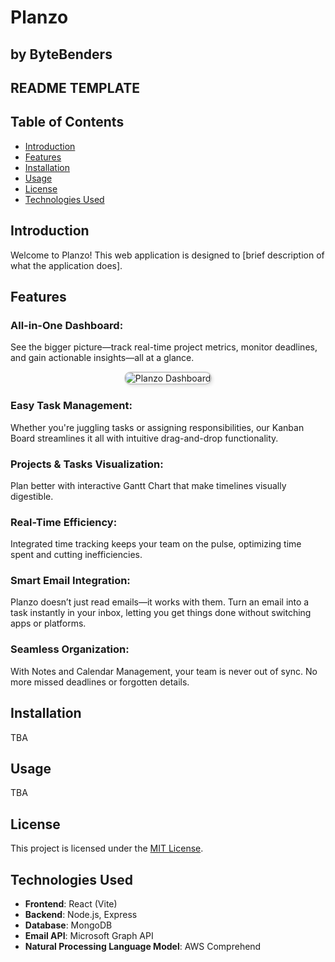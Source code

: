 # Planzo

## by ByteBenders

## README TEMPLATE

## Table of Contents

- [Introduction](#introduction)
- [Features](#features)
- [Installation](#installation)
- [Usage](#usage)
- [License](#license)
- [Technologies Used](#technologies-used)

## Introduction

Welcome to Planzo! This web application is designed to [brief description of what the application does].

## Features

### All-in-One Dashboard:
See the bigger picture—track real-time project metrics, monitor deadlines, and gain actionable insights—all at a glance.
<div align="center">
  <img 
    src="https://github.com/user-attachments/assets/06615e98-18e5-4b07-bb42-64ab9e14a704" 
    alt="Planzo Dashboard" 
    style="border: 2px solid #ccc; border-radius: 10px; box-shadow: 2px 2px 5px rgba(0,0,0,0.1);">
</div>

### Easy Task Management:
Whether you're juggling tasks or assigning responsibilities, our Kanban Board streamlines it all with intuitive drag-and-drop functionality.
### Projects & Tasks Visualization:
Plan better with interactive Gantt Chart that make timelines visually digestible.
### Real-Time Efficiency:
Integrated time tracking keeps your team on the pulse, optimizing time spent and cutting inefficiencies.
### Smart Email Integration:
Planzo doesn’t just read emails—it works with them. Turn an email into a task instantly in your inbox, letting you get things done without switching apps or platforms.
### Seamless Organization:
With Notes and Calendar Management, your team is never out of sync. No more missed deadlines or forgotten details.


## Installation
TBA

## Usage
TBA

## License

This project is licensed under the [MIT License](LICENSE).

## Technologies Used

- **Frontend**: React (Vite)
- **Backend**: Node.js, Express
- **Database**: MongoDB
- **Email API**: Microsoft Graph API
- **Natural Processing Language Model**: AWS Comprehend 



